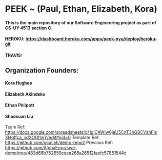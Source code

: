 # PEEK ~ (Paul, Ethan, Elizabeth, Kora)
#### This is the main repository of our Software Engineering project as part of CS-UY 4513 section C.
#### HEROKU:  https://dashboard.heroku.com/apps/peek-nyu/deploy/heroku-git
#### TRAVIS:  

## Organization Founders:
#### Kora Hughes
#### Elizabeth Akindeko
#### Ethan Philpott
#### Shaoxuan Liu

Team Ref: https://docs.google.com/spreadsheets/d/1glCAWIw6jaU5CnT3hGBCVzhFlsXHqffca_ndXOUfIwY/edit#gid=0
Template Ref: https://github.com/gcallah/demo-repo2
Previous Ref: https://github.com/AlphaError/swe-demo/tree/483d66b752659eeca268a26512faefc57851544c
